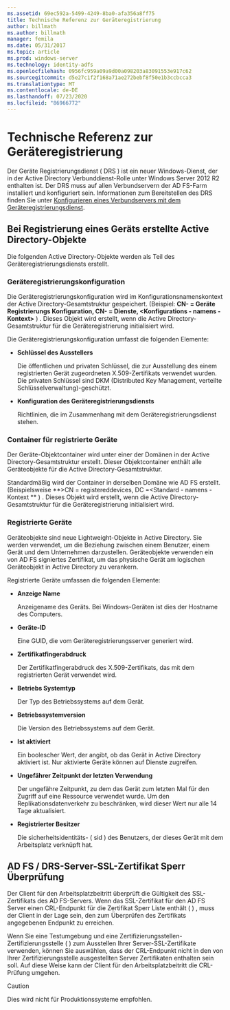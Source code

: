 ```yaml
---
ms.assetid: 69ec592a-5499-4249-8ba0-afa356a8ff75
title: Technische Referenz zur Geräteregistrierung
author: billmath
ms.author: billmath
manager: femila
ms.date: 05/31/2017
ms.topic: article
ms.prod: windows-server
ms.technology: identity-adfs
ms.openlocfilehash: 0956fc959a09a9d00a098203a83091553e917c62
ms.sourcegitcommit: d5e27c1f2f168a71ae272bebf8f50e1b3ccbcca3
ms.translationtype: MT
ms.contentlocale: de-DE
ms.lasthandoff: 07/23/2020
ms.locfileid: "86966772"
---
```

# <a name="device-registration-technical-reference"></a>Technische Referenz zur Geräteregistrierung
Der Geräte Registrierungsdienst \( DRS \) ist ein neuer Windows-Dienst, der in der Active Directory Verbunddienst-Rolle unter Windows Server 2012 R2 enthalten ist.  Der DRS muss auf allen Verbundservern der AD FS-Farm installiert und konfiguriert sein.  Informationen zum Bereitstellen des DRS finden Sie unter [Konfigurieren eines Verbundservers mit dem Geräteregistrierungsdienst](/previous-versions/windows/it-pro/windows-server-2012-R2-and-2012/dn486831(v=ws.11)).  
  
## <a name="active-directory-objects-created-when-a-device-is-registered"></a>Bei Registrierung eines Geräts erstellte Active Directory-Objekte  
Die folgenden Active Directory-Objekte werden als Teil des Geräteregistrierungsdiensts erstellt.  
  
### <a name="device-registration-configuration"></a>Geräteregistrierungskonfiguration  
Die Geräteregistrierungskonfiguration wird im Konfigurationsnamenskontext der Active Directory-Gesamtstruktur gespeichert. \(Beispiel: **CN- \= Geräte Registrierungs Konfiguration, CN- \= Dienste, <Konfigurations \- namens \- Kontext>** \) . Dieses Objekt wird erstellt, wenn die Active Directory-Gesamtstruktur für die Geräteregistrierung initialisiert wird.  
  
Die Geräteregistrierungskonfiguration umfasst die folgenden Elemente:  
  
-   **Schlüssel des Ausstellers**  
  
    Die öffentlichen und privaten Schlüssel, die zur Ausstellung des einem registrierten Gerät zugeordneten X.509-Zertifikats verwendet wurden.  Die privaten Schlüssel sind DKM (Distributed Key Management, verteilte Schlüsselverwaltung)-geschützt.  
  
-   **Konfiguration des Geräteregistrierungsdiensts**  
  
    Richtlinien, die im Zusammenhang mit dem Geräteregistrierungsdienst stehen.  
  
### <a name="registered-devices-container"></a>Container für registrierte Geräte  
Der Geräte-Objektcontainer wird unter einer der Domänen in der Active Directory-Gesamtstruktur erstellt.  Dieser Objektcontainer enthält alle Geräteobjekte für die Active Directory-Gesamtstruktur.  
  
Standardmäßig wird der Container in derselben Domäne wie AD FS erstellt.  \(Beispielsweise **>CN \= registereddevices, DC \=<Standard \- namens \- Kontext ** \) . Dieses Objekt wird erstellt, wenn die Active Directory-Gesamtstruktur für die Geräteregistrierung initialisiert wird.  
  
### <a name="registered-devices"></a>Registrierte Geräte  
Geräteobjekte sind neue Lightweight-Objekte in Active Directory.  Sie werden verwendet, um die Beziehung zwischen einem Benutzer, einem Gerät und dem Unternehmen darzustellen.  Geräteobjekte verwenden ein von AD FS signiertes Zertifikat, um das physische Gerät am logischen Geräteobjekt in Active Directory zu verankern.  
  
Registrierte Geräte umfassen die folgenden Elemente:  
  
-   **Anzeige Name**  
  
    Anzeigename des Geräts.  Bei Windows-Geräten ist dies der Hostname des Computers.  
  
-   **Geräte-ID**  
  
    Eine GUID, die vom Geräteregistrierungsserver generiert wird.  
  
-   **Zertifikatfingerabdruck**  
  
    Der Zertifikatfingerabdruck des X.509-Zertifikats, das mit dem registrierten Gerät verwendet wird.  
  
-   **Betriebs Systemtyp**  
  
    Der Typ des Betriebssystems auf dem Gerät.  
  
-   **Betriebssystemversion**  
  
    Die Version des Betriebssystems auf dem Gerät.  
  
-   **Ist aktiviert**  
  
    Ein boolescher Wert, der angibt, ob das Gerät in Active Directory aktiviert ist.  Nur aktivierte Geräte können auf Dienste zugreifen.  
  
-   **Ungefährer Zeitpunkt der letzten Verwendung**  
  
    Der ungefähre Zeitpunkt, zu dem das Gerät zum letzten Mal für den Zugriff auf eine Ressource verwendet wurde.  Um den Replikationsdatenverkehr zu beschränken, wird dieser Wert nur alle 14 Tage aktualisiert.  
  
-   **Registrierter Besitzer**  
  
    Die sicherheitsidentitäts- \( sid \) des Benutzers, der dieses Gerät mit dem Arbeitsplatz verknüpft hat.  
  
## <a name="ad-fsdrs-server-ssl-certificate-revocation-checking"></a>AD FS \/ DRS-Server-SSL-Zertifikat Sperr Überprüfung  
Der Client für den Arbeitsplatzbeitritt überprüft die Gültigkeit des SSL-Zertifikats des AD FS-Servers.  Wenn das SSL-Zertifikat für den AD FS Server einen CRL-Endpunkt für die Zertifikat Sperr Liste enthält \( \) , muss der Client in der Lage sein, den zum Überprüfen des Zertifikats angegebenen Endpunkt zu erreichen.  
  
Wenn Sie eine Testumgebung und eine Zertifizierungsstellen-Zertifizierungsstelle \( \) zum Ausstellen Ihrer Server-SSL-Zertifikate verwenden, können Sie auswählen, dass der CRL-Endpunkt nicht in den von Ihrer Zertifizierungsstelle ausgestellten Server Zertifikaten enthalten sein soll.  Auf diese Weise kann der Client für den Arbeitsplatzbeitritt die CRL-Prüfung umgehen.  
  
> [!CAUTION]  
> Dies wird nicht für Produktionssysteme empfohlen.  
  

